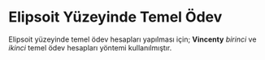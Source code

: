 # Elipsoit Yüzeyinde Temel Ödev

Elipsoit yüzeyinde temel ödev hesapları yapılması için; **Vincenty** *birinci* ve *ikinci* temel ödev hesapları yöntemi kullanılmıştır. 
